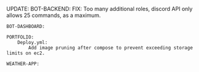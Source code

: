 UPDATE:
    BOT-BACKEND:
        FIX: Too many additional roles, discord API only allows 25 commands, as a maximum.

    BOT-DASHBOARD:

    PORTFOLIO:
        Deploy.yml:
            Add image pruning after compose to prevent exceeding storage limits on ec2.

    WEATHER-APP:
